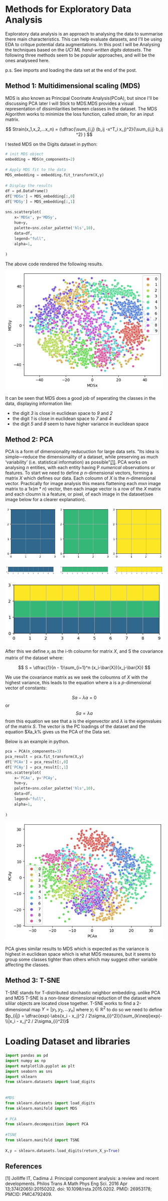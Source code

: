 # Methods for Exploratory Data Analysis
Exploratory data analysis is an approach to analysing the data to summarise there main characteristics. This can help evaluate datasets, and I'll be using EDA to critque potential data augmentations. In this post I will be Analysing the techniques based on the *UCI ML hand-written digits datasets*. The following three methods seem to be popular approaches, and will be the ones analyseed here.

p.s. See imports and loading the data set at the end of the post.

## Method 1: Multidimensional scaling (MDS)
MDS is also known as Principal Coorinate Analysis(PCoA), but since I'll be discussing PCA later I will Stick to MDS.MDS provides a visual representation of dissimilarities between classes in the dataset. The MDS Algorithm works to minimize the loss function, called *strain*, for an input matrix.

$$
Strain(x_1,x_2,...x_n) = (\dfrac{\sum_{i,j} (b_ij -x^T_i x_j)^2}{\sum_{i,j} b_ij ^2} ) 
$$

I tested MDS on the Digits dataset in python:

```python
# init MDS object 
embedding = MDS(n_components=2)

# Apply MDS fit to the data
MDS_embedding = embedding.fit_transform(X,y)

# Display the results
df = pd.DataFrame()
df['MDSx'] = MDS_embedding[:,0]
df['MDSy'] = MDS_embedding[:,1]

sns.scatterplot(
    x='MDSx', y='MDSy',
    hue=y,
    palette=sns.color_palette('hls',10),
    data=df,
    legend="full",
    alpha=1,
    
)
```

The above code rendered the following results.

![alt text](https://github.com/candrewdb9/candrewdb9.github.io/raw/master/images/MDS.png "MDS")

It can be seen that MDS does a good job of seperating the classes in the data, displaying information like:

* the digit *3* is close in euclidean space to *9* and *2*
* the digit *1* is close in euclidean space to *7* and *4*
* the digit *5* and *8* seem to have higher variance in euclidean space 

## Method 2: PCA
PCA is a form of dimensionality reducuction for large data sets. "Its idea is simple—reduce the dimensionality of a dataset, while preserving as much ‘variability’ (i.e. statistical information) as possible"[[1]](#1). PCA works on analysing *n* entities, with each entity having P *numerical* observations or features. To start we need to define *p* *n*-dimensional vectors, forming a matrix *X* which defines our data. Each coloumn of *X* is the *n*-dimensional vector. Practically for image analysis this means flattening each *m*x*n* image matrix to a 1x$(m*n)$ vector, then each image vector is a row of the *X* matrix and each cloumn is a feature, or pixel, of each image in the dataset(see image below for a clearer explanation).

![alt text](https://github.com/candrewdb9/candrewdb9.github.io/raw/master/images/PCA_diagram1.png "Step 1")

![alt text](https://github.com/candrewdb9/candrewdb9.github.io/raw/master/images/PCA_diagram2.png "Step 2")

![alt text](https://github.com/candrewdb9/candrewdb9.github.io/raw/master/images/PCA_diagram3.png "Step 3")

After this we define $x_i$ as the i-th coloumn for matrix *X*, and S the covariance matrix of the dataset where:

$$
S = \dfrac{1}{n - 1}\sum_{i=1}^n (x_i-\bar{X})(x_j-\bar{X})
$$

We use the covariance matrix as we seek the coloumns of *X* with the highest variance, this leads to the equation where a is a *p*-dimensional vector of constants:

$$
Sa - \lambda a =0
$$
or
$$
Sa=\lambda a
$$
from this equation we see that a is the eigenvector and $\lambda$ is the eigenvalues of the matrix *S*. The vector is the PC loadings of the dataset and the equation $Xa_k% gives us the PCA of the Data set.

Below is an example in python.
```python
pca = PCA(n_components=3)
pca_result = pca.fit_transform(X,y)
df['PCAx'] = pca_result[:,0]
df['PCAy'] = pca_result[:,1]
sns.scatterplot(
    x='PCAx', y='PCAy',
    hue=y,
    palette=sns.color_palette('hls',10),
    data=df,
    legend="full",
    alpha=1,
    
)
```
![alt text](https://github.com/candrewdb9/candrewdb9.github.io/raw/master/images/PCA.png "PCA")

PCA gives similar results to MDS which is expected as the variance is highest in euclidean space which is what MDS measures, but it seems to group some classes tighter than others which may suggest other variable affecting the classes.


## Method 3: T-SNE
T-SNE stands for T-distributed stochastic neighbor embedding. unlike PCA and MDS T-SNE is a non-linear dimensional reduction of the dataset where sililar objects are located close together. T-SNE works to find a 2-dimensional map $Y = [y_1,y_2,...y_n]$ where $y_i \in \mathbb{R}^2$ to do so we need to define $p_{i|j} = \dfrac{exp(-\abs{x_i - x_j}^2 / 2\sigma_{i}^2)}{\sum_{k\neqi}exp(-\\|x_i - x_j^2 / 2\sigma_{i}^2)}$



# Loading Dataset and libraries

```python
import pandas as pd
import numpy as np
import matplotlib.pyplot as plt
import seaborn as sns
import sklearn
from sklearn.datasets import load_digits


#MDS
from sklearn.datasets import load_digits
from sklearn.manifold import MDS

# PCA
from sklearn.decomposition import PCA

#TSNE
from sklearn.manifold import TSNE

X,y = sklearn.datasets.load_digits(return_X_y=True)

```


## References
<a id="1">[1]</a>
Jolliffe IT, Cadima J. Principal component analysis: a review and recent developments. Philos Trans A Math Phys Eng Sci. 2016 Apr 13;374(2065):20150202. doi: 10.1098/rsta.2015.0202. PMID: 26953178; PMCID: PMC4792409.